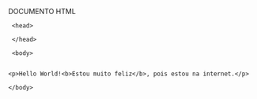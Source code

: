 DOCUMENTO HTML

<!DOCTYPE html> 

<html>

     <head>

     </head>

     <body>  


	<p>Hello World!<b>Estou muito feliz</b>, pois estou na internet.</p>

    </body>

</html>
